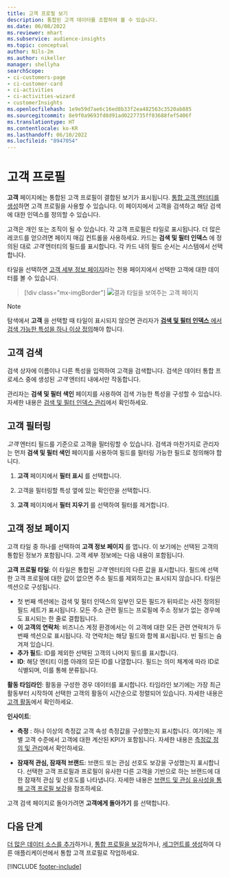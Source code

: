 ```yaml
---
title: 고객 프로필 보기
description: 통합된 고객 데이터를 조합하여 볼 수 있습니다.
ms.date: 06/08/2022
ms.reviewer: mhart
ms.subservice: audience-insights
ms.topic: conceptual
author: Nils-2m
ms.author: nikeller
manager: shellyha
searchScope:
- ci-customers-page
- ci-customer-card
- ci-activities
- ci-activities-wizard
- customerInsights
ms.openlocfilehash: 1e9e59d7ae6c16ed8b33f2ea482563c3520ab885
ms.sourcegitcommit: 8e9f0a9693fd8d91ad0227735ff03688fef5406f
ms.translationtype: HT
ms.contentlocale: ko-KR
ms.lasthandoff: 06/10/2022
ms.locfileid: "8947054"
---
```

# <a name="customer-profiles"></a>고객 프로필

**고객** 페이지에는 통합된 고객 프로필이 결합된 보기가 표시됩니다. [통합 고객 엔터티를 생성](data-unification.md)하면 고객 프로필을 사용할 수 있습니다. 이 페이지에서 고객을 검색하고 해당 검색에 대한 인덱스를 정의할 수 있습니다.

고객은 개인 또는 조직이 될 수 있습니다. 각 고객 프로필은 타일로 표시됩니다. 더 많은 레코드를 얻으려면 페이지 매김 컨트롤을 사용하세요. 카드는 **검색 및 필터 인덱스** 에 정의된 대로 *고객* 엔터티의 필드를 표시합니다. 각 카드 내의 필드 순서는 시스템에서 선택합니다.

타일을 선택하면 [고객 세부 정보 페이지](customer-profiles.md#customer-details-page)라는 전용 페이지에서 선택한 고객에 대한 데이터를 볼 수 있습니다.

> [!div class="mx-imgBorder"]
> ![결과 타일을 보여주는 고객 페이지](media/customers-page-result-tiles-B2C.png "결과 타일을 보여주는 고객 페이지")

> [!NOTE]
> 탐색에서 **고객** 을 선택할 때 타일이 표시되지 않으면 관리자가 [**검색 및 필터 인덱스** 에서 검색 가능한 특성을 하나 이상 정의](search-filter-index.md)해야 합니다.

## <a name="search-for-customers"></a>고객 검색

검색 상자에 이름이나 다른 특성을 입력하여 고객을 검색합니다. 검색은 데이터 통합 프로세스 중에 생성된 *고객* 엔터티 내에서만 작동합니다.

관리자는 **검색 및 필터 색인** 페이지를 사용하여 검색 가능한 특성을 구성할 수 있습니다. 자세한 내용은 [검색 및 필터 인덱스 관리](search-filter-index.md)에서 확인하세요.

## <a name="filter-customers"></a>고객 필터링

*고객* 엔터티 필드를 기준으로 고객을 필터링할 수 있습니다.  검색과 마찬가지로 관리자는 먼저 **검색 및 필터 색인** 페이지를 사용하여 필드를 필터링 가능한 필드로 정의해야 합니다.

1. **고객** 페이지에서 **필터 표시** 를 선택합니다.

1. 고객을 필터링할 특성 옆에 있는 확인란을 선택합니다.

1. **고객** 페이지에서 **필터 지우기** 를 선택하여 필터를 제거합니다.

## <a name="customer-details-page"></a>고객 정보 페이지

고객 타일 중 하나를 선택하여 **고객 정보 페이지** 를 엽니다. 이 보기에는 선택된 고객의 통합된 정보가 포함됩니다. 고객 세부 정보에는 다음 내용이 포함됩니다.

**고객 프로필 타일**: 이 타일은 통합된 *고객* 엔터티의 다른 값을 표시합니다. 필드에 선택한 고객 프로필에 대한 값이 없으면 주소 필드를 제외하고는 표시되지 않습니다. 타일은 섹션으로 구성됩니다.

- 첫 번째 섹션에는 검색 및 필터 인덱스의 일부인 모든 필드가 뒤따르는 사전 정의된 필드 세트가 표시됩니다. 모든 주소 관련 필드는 프로필에 주소 정보가 없는 경우에도 표시되는 한 줄로 결합됩니다.
- **이 고객의 연락처**: 비즈니스 계정 환경에서는 이 고객에 대한 모든 관련 연락처가 두 번째 섹션으로 표시됩니다. 각 연락처는 해당 필드와 함께 표시됩니다. 빈 필드는 숨겨져 있습니다.
- **추가 필드**: ID를 제외한 선택된 고객의 나머지 필드를 표시합니다.
- **ID**: 해당 엔티티 이름 아래의 모든 ID를 나열합니다. 필드는 의미 체계에 따라 ID로 식별되며, 이를 통해 분류됩니다.

**활동 타임라인**: 활동을 구성한 경우 데이터를 표시합니다. 타임라인 보기에는 가장 최근 활동부터 시작하여 선택한 고객의 활동이 시간순으로 정렬되어 있습니다. 자세한 내용은 [고객 활동](activities.md)에서 확인하세요.

**인사이트**:

- **측정** : 하나 이상의 측정값 고객 속성 측정값을 구성했는지 표시합니다. 여기에는 개별 고객 수준에서 고객에 대한 계산된 KPI가 포함됩니다. 자세한 내용은 [측정값 정의 및 관리](measures.md)에서 확인하세요.

- **잠재적 관심, 잠재적 브랜드**: 브랜드 또는 관심 선호도 보강을 구성했는지 표시합니다. 선택한 고객 프로필과 프로필이 유사한 다른 고객을 기반으로 하는 브랜드에 대한 잠재적 관심 및 선호도를 나타냅니다. 자세한 내용은 [브랜드 및 관심 유사성을 통해 고객 프로필 보강](enrichment-microsoft.md)을 참조하세요.

고객 검색 페이지로 돌아가려면 **고객에게 돌아가기** 를 선택합니다.

## <a name="next-steps"></a>다음 단계

[더 많은 데이터 소스를 추가](data-sources.md)하거나, [통합 프로필을 보강](enrichment-hub.md)하거나, [세그먼트를 생성](segments.md)하여 다른 애플리케이션에서 통합 고객 프로필로 작업하세요.

[!INCLUDE [footer-include](includes/footer-banner.md)]
